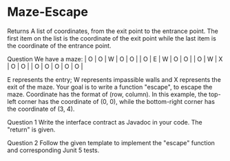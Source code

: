 # Maze-Escape
Returns A list of coordinates, from the exit point to the entrance point. The first item on the list is the coordinate of the exit point while the last item is the coordinate of the entrance point.

Question
We have a maze:
| O | O | W | O | O |
| O | E | W | O | O |
| O | W | X | O | O |
| O | O | O | O | O |

E represents the entry; W represents impassible walls and X represents the exit of the maze. Your goal is to write a function "escape", to escape the maze.
Coordinate has the format of (row, column). In this example, the top-left corner has the coordinate of (0, 0), while the bottom-right corner has the coordinate of (3, 4).

Question 1
Write the interface contract as Javadoc in your code. The "return" is given.

Question 2
Follow the given template to implement the "escape" function and corresponding Junit 5 tests.
